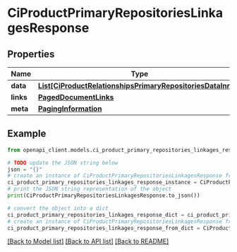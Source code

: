 # CiProductPrimaryRepositoriesLinkagesResponse


## Properties

Name | Type | Description | Notes
------------ | ------------- | ------------- | -------------
**data** | [**List[CiProductRelationshipsPrimaryRepositoriesDataInner]**](CiProductRelationshipsPrimaryRepositoriesDataInner.md) |  | 
**links** | [**PagedDocumentLinks**](PagedDocumentLinks.md) |  | 
**meta** | [**PagingInformation**](PagingInformation.md) |  | [optional] 

## Example

```python
from openapi_client.models.ci_product_primary_repositories_linkages_response import CiProductPrimaryRepositoriesLinkagesResponse

# TODO update the JSON string below
json = "{}"
# create an instance of CiProductPrimaryRepositoriesLinkagesResponse from a JSON string
ci_product_primary_repositories_linkages_response_instance = CiProductPrimaryRepositoriesLinkagesResponse.from_json(json)
# print the JSON string representation of the object
print(CiProductPrimaryRepositoriesLinkagesResponse.to_json())

# convert the object into a dict
ci_product_primary_repositories_linkages_response_dict = ci_product_primary_repositories_linkages_response_instance.to_dict()
# create an instance of CiProductPrimaryRepositoriesLinkagesResponse from a dict
ci_product_primary_repositories_linkages_response_from_dict = CiProductPrimaryRepositoriesLinkagesResponse.from_dict(ci_product_primary_repositories_linkages_response_dict)
```
[[Back to Model list]](../README.md#documentation-for-models) [[Back to API list]](../README.md#documentation-for-api-endpoints) [[Back to README]](../README.md)


